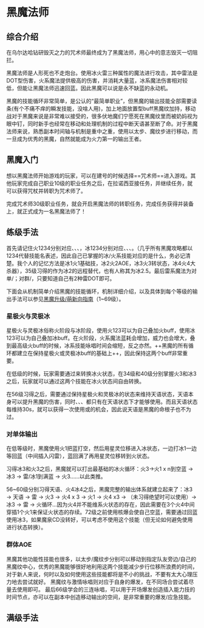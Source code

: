 # 黑魔法师
<FloatTOC />

## 综合介绍

在乌尔达哈钻研毁灭之力的咒术师最终成为了黑魔法师，用心中的意志毁灭一切阻拦。

黑魔法师是人形死也不走炮台。使用冰火雷三种属性的魔法进行攻击，其中雷法是DOT型伤害，火系魔法提供极高的伤害，并消耗大量蓝，冰系魔法伤害相对较低，但能让黑魔法师迅速回蓝。因此黑魔可以说是永不缺蓝的永动机。

黑魔的技能循环非常简单，是公认的“最简单职业”，但黑魔的输出技能全部需要读条(有个不痛不痒的瞬发技能，没啥人用)，加上地面放置型buff黑魔纹加持，移动战对于黑魔来说是非常难以接受的，很多伏地魔们宁愿死在黑魔纹里而被奶妈视为眼中钉，同时新手也经常在移动和处理机制的过程中断天语甚至断了命。对于黑魔法师来说，熟悉副本时间轴与机制是重中之重，使用以太步、魔纹步进行移动，而一旦成为优秀的黑魔，自然就能成为火力第一的输出王者。

## 黑魔入门

想以黑魔法师开始游戏的玩家，可以在建号的时候选择==咒术师==进入游戏。其他玩家完成自己职业10级的职业任务之后，在拉诺西亚接任务<quest name="如何加入咒术师行会" />，并继续<quest name="濒临深渊的咒术师" />任务，就可以获得咒杖并转职为咒术师了。

完成咒术师30级职业任务<quest name="胆小之人的勇气" type="plus" />，就会开启黑魔法师的转职任务<quest name="罪人的低语，命运的神谕" type="plus" />，完成任务获得<item name="黑魔法师之证" />并装备上，就正式成为一名黑魔法师了！

## 练级手法

首先请记住火1234分别对应<Action name="火炎" />、<Action name="烈炎" />、<Action name="爆炎" />、<Action name="炽炎" />，冰1234分别对应<Action name="冰结" />、<Action name="冰冻" />、<Action name="冰封" />、<Action name="冰澈" />。（几乎所有黑魔攻略都以1234代替技能名表述，因此自己已掌握的冰/火系技能对应的是什么，务必记清楚。我个人的记忆方法是冰1火1基础技，冰2火2AOE，冰3火3转状态，冰4火4大杀器），35级习得的<Action name="玄冰" />作为冰2的远程替代，也有人称其为冰2.5。最后雷系魔法为对单<Action name="闪雷" />/<Action name="暴雷" />；对群<Action name="震雷" />/<Action name="霹雷" />，只要知道自己有2种雷DOT即可。

下面会从机制简单介绍黑魔的技能循环，机制详细介绍，以及具体到每个等级的输出手法可以参见[黑魔升级/萌新向指南](https://bbs.nga.cn/read.php?tid=12789024)（1~69级）。

### 星极火与灵极冰

星极火与灵极冰俗称火阶段与冰阶段，使用火123可以为自己叠加火buff，使用冰123可以为自己叠加冰buff。在火阶段，火系魔法蓝耗会增加，威力也会增大，叠到最高级火buff的时候，冰系技能咏唱时间会缩短，反之亦然。++黑魔的所有循环都建立在保持星极火或灵极冰buff的基础上++，因此保持这两个buff非常重要。

在低级的时候，玩家需要通过<Action name="星灵移位" />来转换冰火状态，在34级和40级分别掌握火3和冰3之后，玩家就可以通过这两个技能在冰火状态间自由转换。

在56级习得<Action name="天语" />之后，需要通过保持星极火和灵极冰的状态来维持天语状态，天语本身可以提升黑魔的伤害，同时<Action name="冰澈" />、<Action name="炽炎" />、<Action name="绝望" />、<Action name="灵极魂" />都只有在天语状态下才能够使用。而且天语状态每维持30s，就可以获得一次使用<Action name="秽浊" />或<Action name="异言" />的机会，因此说天语是黑魔的命根子也不为过。

### 对单体输出

在低等级时，黑魔使用火1把蓝打空，然后用星灵位移进入冰状态，一边打冰1一边等回蓝（中间插入闪雷），蓝回满了再用星灵位移转到火状态。

习得冰3和火3之后，黑魔就可以打出最基础的冰火循环：火3→火1 x n到空蓝 → 冰3 → 雷/冰1到满蓝 → 火3……以此类推。

56~60级分别习得天语、火4冰4之后，黑魔完整的输出体系就建立起来了：冰3 → 天语 → 雷 → 火3 → 火4 x 3 → 火1 → 火4 x3 → <Action name="绝望" />（未习得绝望时可以使用<Action name="核爆" />）→ 冰3 → 雷 → 火循环…因为火4并不能维系火状态的存在，因此需要在3个火4中间穿插1个火1来保证火状态的存续。72级之前使用核爆会使自己空蓝，需要通过<Action name="魔泉" />回蓝使用冰3，如果魔泉CD没转好，可以考虑不使用这个技能（但无论如何避免使用<Action name="星灵位移" />进行状态转换）。

### 群体AOE



黑魔其他功能性技能也很多，以太步/魔纹步分别可以移动到指定队友旁边/自己的黑魔纹中心，优秀的黑魔能够很好地利用这两个技能减少步行位移所浪费的时间，对于新人来说，何时以及如何使用这些技能都将是不小的挑战，不要有太大心理压力地去尝试就好。
黑魔纹与激情咏唱则对应于自身的爆发，在不同场合尝试着尽量去使用即可。
最后66级学会的三连咏唱，可以用于开场爆发创造插入能力技的时间节点，亦可以在副本中创造移动输出的空间，是非常重要的爆发/应急技能。

## 满级手法

<UnderConstruction />